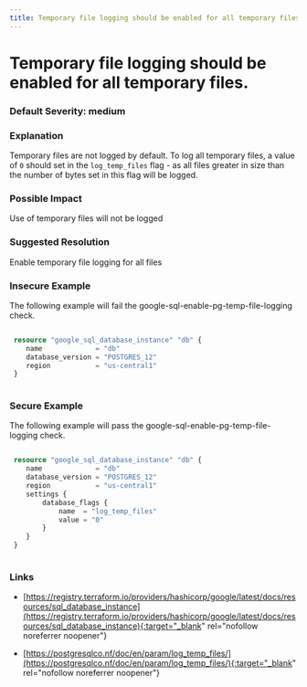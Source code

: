 ```yaml
---
title: Temporary file logging should be enabled for all temporary files.
---
```


# Temporary file logging should be enabled for all temporary files.

### Default Severity: <span class="severity medium">medium</span>

### Explanation

Temporary files are not logged by default. To log all temporary files, a value of `0` should set in the `log_temp_files` flag - as all files greater in size than the number of bytes set in this flag will be logged.

### Possible Impact
Use of temporary files will not be logged

### Suggested Resolution
Enable temporary file logging for all files


### Insecure Example

The following example will fail the google-sql-enable-pg-temp-file-logging check.
```terraform

 resource "google_sql_database_instance" "db" {
 	name             = "db"
 	database_version = "POSTGRES_12"
 	region           = "us-central1"
 }
 			
```



### Secure Example

The following example will pass the google-sql-enable-pg-temp-file-logging check.
```terraform

 resource "google_sql_database_instance" "db" {
 	name             = "db"
 	database_version = "POSTGRES_12"
 	region           = "us-central1"
 	settings {
 	    database_flags {
 		    name  = "log_temp_files"
 		    value = "0"
 		}
 	}
 }
 			
```



### Links


- [https://registry.terraform.io/providers/hashicorp/google/latest/docs/resources/sql_database_instance](https://registry.terraform.io/providers/hashicorp/google/latest/docs/resources/sql_database_instance){:target="_blank" rel="nofollow noreferrer noopener"}

- [https://postgresqlco.nf/doc/en/param/log_temp_files/](https://postgresqlco.nf/doc/en/param/log_temp_files/){:target="_blank" rel="nofollow noreferrer noopener"}



